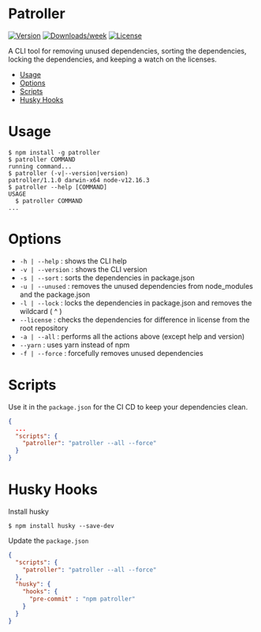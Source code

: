 Patroller
=========
[![Version](https://img.shields.io/npm/v/patroller.svg)](https://npmjs.org/package/patroller)
[![Downloads/week](https://img.shields.io/npm/dw/patroller.svg)](https://npmjs.org/package/patroller)
[![License](https://img.shields.io/npm/l/patroller.svg)](https://github.com/shiva-hack/patroller/blob/master/package.json)

A CLI tool for removing unused dependencies, sorting the dependencies, locking the dependencies, and keeping a watch on the licenses.

<!-- toc -->
* [Usage](#usage)
* [Options](#options)
* [Scripts](#scripts)
* [Husky Hooks](#husky-hooks)
<!-- tocstop -->

# Usage
<!-- usage -->
```sh-session
$ npm install -g patroller
$ patroller COMMAND
running command...
$ patroller (-v|--version|version)
patroller/1.1.0 darwin-x64 node-v12.16.3
$ patroller --help [COMMAND]
USAGE
  $ patroller COMMAND
...
```
<!-- usagestop -->

# Options
<!-- options -->
- `-h | --help` : shows the CLI help
- `-v | --version` : shows the CLI version
- `-s | --sort` : sorts the dependencies in package.json
- `-u | --unused` : removes the unused dependencies from node_modules and the package.json
- `-l | --lock` : locks the dependencies in package.json and removes the wildcard ( ^ )
- `--license` : checks the dependencies for difference in license from the root repository
- `-a | --all` : performs all the actions above (except help and version)
- `--yarn` : uses yarn instead of npm
- `-f | --force` : forcefully removes unused dependencies
<!-- optionsstop -->

# Scripts
<!-- scripts -->
Use it in the `package.json` for the CI CD to keep your dependencies clean.

```json
{
  ...
  "scripts": {
    "patroller": "patroller --all --force"
  }
}
```
<!-- scriptsstop -->

# Husky Hooks
<!-- husky -->
Install husky
```sh-session
$ npm install husky --save-dev
```

Update the `package.json`
```json
{
  "scripts": {
    "patroller": "patroller --all --force"
  },
  "husky": {
    "hooks": {
      "pre-commit" : "npm patroller"
    }
  }
}
```
<!-- huskystop -->

